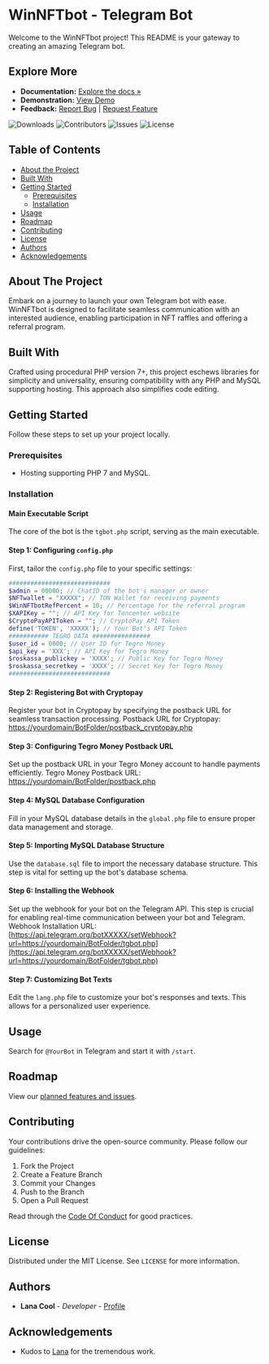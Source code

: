 # WinNFTbot - Telegram Bot

Welcome to the WinNFTbot project! This README is your gateway to creating an amazing Telegram bot.

## Explore More

- **Documentation:** [Explore the docs »](https://github.com/TGRTON/WinNFTbot)
- **Demonstration:** [View Demo](https://github.com/TGRTON/WinNFTbot)
- **Feedback:** [Report Bug](https://github.com/TGRTON/WinNFTbot/issues) | [Request Feature](https://github.com/TGRTON/WinNFTbot/issues)

![Downloads](https://img.shields.io/github/downloads/TGRTON/WinNFTbot/total)
![Contributors](https://img.shields.io/github/contributors/TGRTON/WinNFTbot?color=dark-green)
![Issues](https://img.shields.io/github/issues/TGRTON/WinNFTbot)
![License](https://img.shields.io/github/license/TGRTON/WinNFTbot)

## Table of Contents

- [About the Project](#about-the-project)
- [Built With](#built-with)
- [Getting Started](#getting-started)
    * [Prerequisites](#prerequisites)
    * [Installation](#installation)
- [Usage](#usage)
- [Roadmap](#roadmap)
- [Contributing](#contributing)
- [License](#license)
- [Authors](#authors)
- [Acknowledgements](#acknowledgements)

## About The Project

Embark on a journey to launch your own Telegram bot with ease. WinNFTbot is designed to facilitate seamless communication with an interested audience, enabling participation in NFT raffles and offering a referral program.

## Built With

Crafted using procedural PHP version 7+, this project eschews libraries for simplicity and universality, ensuring compatibility with any PHP and MySQL supporting hosting. This approach also simplifies code editing.

## Getting Started

Follow these steps to set up your project locally.

### Prerequisites

- Hosting supporting PHP 7 and MySQL.

### Installation 

#### Main Executable Script
The core of the bot is the `tgbot.php` script, serving as the main executable.

#### Step 1: Configuring `config.php`
First, tailor the `config.php` file to your specific settings: 

```php
############################
$admin = 00000; // ChatID of the bot's manager or owner
$NFTwallet = "XXXXX"; // TON Wallet for receiving payments
$WinNFTbotRefPercent = 10; // Percentage for the referral program
$XAPIKey = ""; // API Key for Toncenter website
$CryptoPayAPIToken = ""; // CryptoPay API Token
define('TOKEN', 'XXXXX'); // Your Bot's API Token
########### TEGRO DATA ################
$user_id = 0000; // User ID for Tegro Money
$api_key = 'XXX'; // API Key for Tegro Money
$roskassa_publickey = 'XXXX'; // Public Key for Tegro Money
$roskassa_secretkey = 'XXXX'; // Secret Key for Tegro Money
############################
```

#### Step 2: Registering Bot with Cryptopay
Register your bot in Cryptopay by specifying the postback URL for seamless transaction processing.
Postback URL for Cryptopay: [https://yourdomain/BotFolder/postback_cryptopay.php](https://yourdomain/BotFolder/postback_cryptopay.php)

#### Step 3: Configuring Tegro Money Postback URL
Set up the postback URL in your Tegro Money account to handle payments efficiently.
Tegro Money Postback URL: [https://yourdomain/BotFolder/postback.php](https://yourdomain/BotFolder/postback.php)

#### Step 4: MySQL Database Configuration
Fill in your MySQL database details in the `global.php` file to ensure proper data management and storage.

#### Step 5: Importing MySQL Database Structure
Use the `database.sql` file to import the necessary database structure. This step is vital for setting up the bot's database schema.

#### Step 6: Installing the Webhook
Set up the webhook for your bot on the Telegram API. This step is crucial for enabling real-time communication between your bot and Telegram.
Webhook Installation URL: [https://api.telegram.org/botXXXXX/setWebhook?url=https://yourdomain/BotFolder/tgbot.php](https://api.telegram.org/botXXXXX/setWebhook?url=https://yourdomain/BotFolder/tgbot.php)

#### Step 7: Customizing Bot Texts
Edit the `lang.php` file to customize your bot's responses and texts. This allows for a personalized user experience.


## Usage

Search for `@YourBot` in Telegram and start it with `/start`.

## Roadmap

View our [planned features and issues](https://github.com/TGRTON/WinNFTbot/issues).

## Contributing

Your contributions drive the open-source community. Please follow our guidelines:

1. Fork the Project
2. Create a Feature Branch
3. Commit your Changes
4. Push to the Branch
5. Open a Pull Request

Read through the [Code Of Conduct](https://github.com/TGRTON/WinNFTbot/blob/main/CODE_OF_CONDUCT.md) for good practices.

## License

Distributed under the MIT License. See `LICENSE` for more information.

## Authors

- **Lana Cool** - *Developer* - [Profile](https://github.com/lana4cool/)

## Acknowledgements

- Kudos to [Lana](https://github.com/lana4cool/) for the tremendous work.
